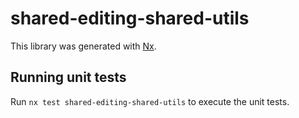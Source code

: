 # shared-editing-shared-utils

This library was generated with [Nx](https://nx.dev).

## Running unit tests

Run `nx test shared-editing-shared-utils` to execute the unit tests.
